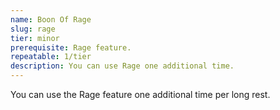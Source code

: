 ```yaml
---
name: Boon Of Rage
slug: rage
tier: minor
prerequisite: Rage feature.
repeatable: 1/tier
description: You can use Rage one additional time.
---
```


You can use the Rage feature one additional time per long rest.
